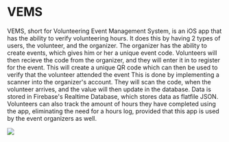# VEMS
VEMS, short for Volunteering Event Management System, is an iOS app that has the ability to verify volunteering hours.
It does this by having 2 types of users, the volunteer, and the organizer. The organizer has the ability to create events, 
which gives him or her a unique event code. Volunteers will then recieve the code from the organizer, and they will enter it in
to register for the event. This will create a unique QR code which can then be used to verify that the volunteer attended the event
This is done by implementing a scanner into the organizer's account. They will scan the code, when the volunteer arrives, and the value will then update in the database.
Data is stored in Firebase's Realtime Database, which stores data as flatfile JSON. Volunteers can also track the amount of hours they have completed using the app, eliminating the need for a hours log, provided that this app is used by the event organizers as well.

<div style="margin-left: auto; margin-right: auto"><img src="https://i.imgur.com/RepjUK0.png" /></div>
